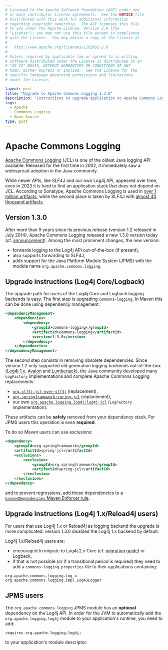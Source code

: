 ```yaml
---
# Licensed to the Apache Software Foundation (ASF) under one
# or more contributor license agreements.  See the NOTICE file
# distributed with this work for additional information
# regarding copyright ownership.  The ASF licenses this file
# to you under the Apache License, Version 2.0 (the
# "License"); you may not use this file except in compliance
# with the License.  You may obtain a copy of the License at
#
#   http://www.apache.org/licenses/LICENSE-2.0
#
# Unless required by applicable law or agreed to in writing,
# software distributed under the License is distributed on an
# "AS IS" BASIS, WITHOUT WARRANTIES OR CONDITIONS OF ANY
# KIND, either express or implied.  See the License for the
# specific language governing permissions and limitations
# under the License.

layout: post
title: "Upgrade to Apache Commons Logging 1.3.0"
description: "Instructions to upgrade application to Apache Commons Logging 1.3.0."
tags:
  - Apache
  - Commmons Logging
  - Open Source
type: post
---
```


# Apache Commons Logging

[Apache Commons Logging](https://commons.apache.org/proper/commons-logging/) (JCL) is one of the oldest Java logging API
available.
Released for the first time in 2002, it immediately saw a widespread adoption in the Java community.

While newer APIs, like SLF4J and our own Log4j API, appeared over time, even in 2023 it is hard to find an application stack
that does not depend on JCL.
According to Sonatype, Apache Commons Logging is used in [over 1 million artifacts](https://central.sonatype.com/artifact/commons-logging/commons-logging),
while the second place is taken by SLF4J with [almost 40 thousand artifacts](https://central.sonatype.com/artifact/org.slf4j/slf4j-api).

## Version 1.3.0

After more than 9 years since its previous release (version 1.2 released in July 2014), Apache Commons Logging released
a new 1.3.0 version today (cf. [announcement](https://lists.apache.org/thread/wx6v7wwhbnk64nx708hszctzv8fdsvdl)).
Among the most prominent changes, the new version:

 * forwards logging to the Log4j API out-of-the-box (if present),
 * also supports forwarding to SLF4J,
 * adds support for the Java Platform Module System (JPMS) with the module name `org.apache.commons.logging`.

## Upgrade instructions (Log4j Core/Logback)

The upgrade path for users of the Log4j Core and Logback logging backends is easy.
The first step is upgrading `commons-logging`.
In Maven this can be done using dependency management.

```xml
<dependencyManagement>
    <dependencies>
        <dependency>
            <groupId>commons-logging</groupId>
            <artifactId>commons-logging</artifactId>
            <version>1.3.0</version>
        </dependency>
    </dependencies>
</dependencyManagement>
```

The second step consists in removing obsolete dependencies.
Since version 1.2 only supported old generation logging backends out-of-the-box ([Log4j 1.x](https://logging.apache.org/log4j/1.x/),
[Avalon](https://avalon.apache.org) and [Lumberjack](https://javalogging.sourceforge.net)), the Java community developed
many `LogFactory` implementations and complete Apache Commons Logging replacements:

 * [`org.slf4j:jcl-over-slf4j`](https://mvnrepository.com/artifact/org.slf4j/jcl-over-slf4j) (replacement),
 * [`org.springframework:spring-jcl`](https://mvnrepository.com/artifact/org.springframework/spring-jcl) (replacement),
 * our own [`org.apache.logging.log4j:log4j-jcl`](https://mvnrepository.com/artifact/org.apache.logging.log4j/log4j-jcl)
   (`LogFactory` implementation).

These artifacts can be **safely** removed from your dependency stack.
For JPMS users this operation is even **required**.

To do so Maven users can use exclusions:

```xml
<dependency>
    <groupId>org.springframework</groupId>
    <artifactId>spring-jcl</artifactId>
    <exclusions>
        <exclusion>
            <groupId>org.springframework</groupId>
            <artifactId>spring-jcl</artifactId>
        </exclusion>
    </exclusions>
</dependency>
```

and to prevent regressions, add those dependencies to a [`bannedDependencies` Maven Enforcer rule](https://maven.apache.org/enforcer/enforcer-rules/bannedDependencies.html).

## Upgrade instructions (Log4j 1.x/Reload4j users)

For users that use Log4j 1.x or Reload4j as logging backend the upgrade is more complicated: version 1.3.0 disabled the Log4j 1.x backend by default.

Log4j 1.x/Reload4j users are:

 * encouraged to migrate to Log4j 2.x Core (cf. [migration guide](https://logging.apache.org/log4j/2.x/manual/migration.html)) or Logback,
 * if that is not possible (or if a transitional period is required) they need to add a `commons-logging.properties` file to their applications containing:

```
org.apache.commons.logging.Log = org.apache.commons.logging.impl.Log4JLogger
```

## JPMS users

The `org.apache.commons.logging` JPMS module has an **optional** dependency on the Log4j API.
In order for the JVM to automatically add the `org.apache.logging.log4j` module to your application's runtime, you need to add:

```
requires org.apache.logging.log4j;
```

to your application's module descriptor.

